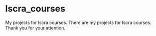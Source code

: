 # Iscra_courses
My projects for Iscra courses.
There are my projects for Iscra courses.
Thank you for your attention.
